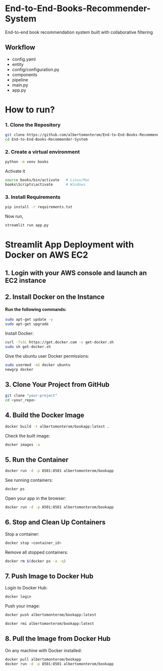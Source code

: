 # End-to-End-Books-Recommender-System
End-to-end book recommendation system built with collaborative filtering

## Workflow

- config.yaml
- entity
- config/configuration.py
- components
- pipeline
- main.py
- app.py

# How to run?

### 1. Clone the Repository
```bash
git clone https://github.com/albertomonterom/End-to-End-Books-Recommender-System.git
cd End-to-End-Books-Recommender-System
```

### 2. Create a virtual environment
```bash
python -m venv books
```

Activate it

```bash
source books/bin/activate   # Linux/Mac
books\Scripts\activate      # Windows
```

### 3. Install Requirements
```bash
pip install -r requirements.txt
```

Now run,
```bash
streamlit run app.py
```


# Streamlit App Deployment with Docker on AWS EC2

## 1. Login with your AWS console and launch an EC2 instance

## 2. Install Docker on the Instance

#### Run the following commands:

```bash
sudo apt-get update -y
sudo apt-get upgrade
```

Install Docker:
```bash
curl -fsSL https://get.docker.com -o get-docker.sh
sudo sh get-docker.sh
```

Give the ubuntu user Docker permissions:
```bash
sudo usermod -aG docker ubuntu
newgrp docker
```

## 3. Clone Your Project from GitHub

```bash
git clone "your-project"
cd <your_repo>
```

## 4. Build the Docker Image

```bash
docker build -t albertomonterom/bookapp:latest .
```

Check the built image:
```bash
docker images -a  
```

## 5. Run the Container

```bash
docker run -d -p 8501:8501 albertomonterom/bookapp
```

See running containers:
```bash
docker ps  
```

Open your app in the browser:
```bash
docker run -d -p 8501:8501 albertomonterom/bookapp
```

## 6. Stop and Clean Up Containers

Stop a container:
```bash
docker stop <container_id>
```

Remove all stopped containers:
```bash
docker rm $(docker ps -a -q)
```

## 7. Push Image to Docker Hub

Login to Docker Hub:
```bash
docker login 
```

Push your image:
```bash
docker push albertomonterom/bookapp:latest
```

```bash
docker rmi albertomonterom/bookapp:latest
```

## 8. Pull the Image from Docker Hub

On any machine with Docker installed:
```bash
docker pull albertomonterom/bookapp
docker run -d -p 8501:8501 albertomonterom/bookapp
```